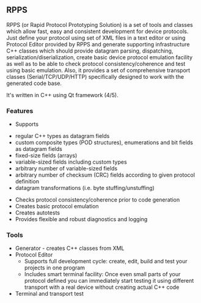 ## RPPS
RPPS (or Rapid Protocol Prototyping Solution) is a set of tools and classes which allow fast, easy and consistent development for device protocols. Just define your protocol using set of XML files in a text editor or using Protocol Editor provided by RPPS and generate supporting infrastructure C++ classes which should provide datagram parsing, dispatching, serialization/diserialization, create basic device protocol emulation facility as well as to be able to check protocol consistency/coherence and test using basic emulation. Also, it provides a set of comprehensive transport classes (Serial/TCP/UDP/HTTP) specifically designed to work with the generated code base.

It's written in C++ using Qt framework (4/5).

### Features
* Supports
-  regular C++ types as datagram fields
- custom composite types (POD structures), enumerations and bit fields as datagram fields
- fixed-size fields (arrays)
- variable-sized fields including custom types
- arbitrary number of variable-sized fields
- arbitrary number of checksum (CRC) fields according to given protocol definition
- datagram transformations (i.e. byte stuffing/unstuffing)
* Checks protocol consistency/coherence prior to code generation
* Creates basic protocol emulation
* Creates autotests
* Provides flexible and robust diagnostics and logging

### Tools
* Generator - creates C++ classes from XML
* Protocol Editor
  - Supports full development cycle:
  create, edit, build and test your projects in one program
  - Includes smart terminal facility:
  Once even small parts of your protocol defined you can immediately start testing it using different transport with a real device without creating actual C++ code
* Terminal and transport test


